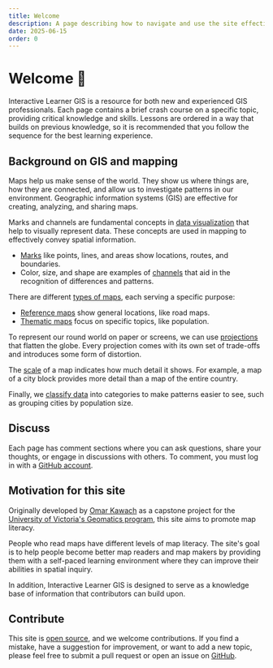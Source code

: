 ```yaml
---
title: Welcome
description: A page describing how to navigate and use the site effectively.
date: 2025-06-15
order: 0
---
```


# Welcome 👋

Interactive Learner GIS is a resource for both new and experienced GIS professionals. 
Each page contains a brief crash course on a specific topic, providing critical knowledge and skills. 
Lessons are ordered in a way that builds on previous knowledge, so it is recommended that you follow the sequence for the best learning experience.

## Background on GIS and mapping

Maps help us make sense of the world. They show us where things are, how they are connected, and allow us to investigate patterns in our environment. Geographic information systems (GIS) are effective for creating, analyzing, and sharing maps.

Marks and channels are fundamental concepts in [data visualization](/lessons/data-visualization) that help to visually represent data. These concepts are used in mapping to effectively convey spatial information.

- [Marks](/lessons/data-visualization#marks) like points, lines, and areas show locations, routes, and boundaries.
- Color, size, and shape are examples of [channels](/lessons/data-visualization#channels) that aid in the recognition of differences and patterns.

There are different [types of maps](/lessons/map-types), each serving a specific purpose:

- [Reference maps](/lessons/map-types#reference-maps) show general locations, like road maps.
- [Thematic maps](/lessons/map-types#thematic-maps) focus on specific topics, like population.

To represent our round world on paper or screens, we can use [projections](/lessons/projections) that flatten the globe. Every projection comes with its own set of trade-offs and introduces some form of distortion.

The [scale](/lessons/scale) of a map indicates how much detail it shows. For example, a map of a city block provides more detail than a map of the entire country.

Finally, we [classify data](/lessons/classification) into categories to make patterns easier to see, such as grouping cities by population size.

## Discuss

Each page has comment sections where you can ask questions, share your thoughts, or engage in discussions with others. 
To comment, you must log in with a [GitHub account](https://github.com/).

## Motivation for this site

Originally developed by [Omar Kawach](https://www.linkedin.com/in/omarkawach/) as a capstone project for the [University of Victoria's Geomatics program](https://www.uvic.ca/undergraduate/programs/undergraduate-programs/pages/geography-and-computer-science.php), this site aims to promote map literacy.

People who read maps have different levels of map literacy.
The site's goal is to help people become better map readers and map makers by providing them with a self-paced learning environment where they can improve their abilities in spatial inquiry.

In addition, Interactive Learner GIS is designed to serve as a knowledge base of information that contributors can build upon.

## Contribute

This site is [open source](https://en.wikipedia.org/wiki/Open_source), and we welcome contributions. If you find a mistake, have a suggestion for improvement, or want to add a new topic, please feel free to submit a pull request or open an issue on [GitHub](https://github.com/InteractiveLearner/interactivelearner-gis/).
